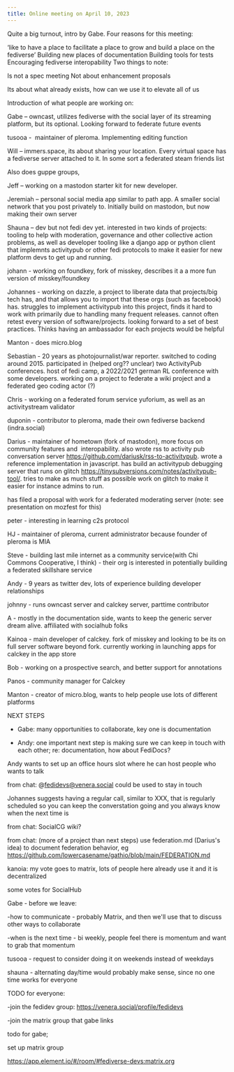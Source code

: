 ```yaml
---
title: Online meeting on April 10, 2023
---
```


Quite a big turnout, intro by Gabe. Four reasons for this meeting:

‘like to have a place to facilitate a place to grow and build a place on the fediverse’
Building new places of documentation
Building tools for tests
Encouraging fediverse interopability
Two things to note:

Is not a spec meeting
Not about enhancement proposals

Its about what already exists, how can we use it to elevate all of us

Introduction of what people are working on:

Gabe – owncast, utilizes fediverse with the social layer of its streaming platform, but its optional. Looking forward to federate future events

tusooa -  maintainer of pleroma. Implementing editing function

Will – immers.space, its about sharing your location. Every virtual space has a fediverse server attached to it. In some sort a federated steam friends list

Also does guppe groups,

Jeff – working on a mastodon starter kit for new developer.

Jeremiah – personal social media app similar to path app. A smaller social network that you post privately to. Initially build on mastodon, but now making their own server

Shauna – dev but not fedi dev yet. interested in two kinds of projects: tooling to help with moderation, governance and other collective action problems, as well as developer tooling like a django app or python client that implemnts activitypub or other fedi protocols to make it easier for new platform devs to get up and running.

johann - working on foundkey, fork of misskey, describes it a a more fun version of misskey/foundkey

Johannes - working on dazzle, a project to liberate data that projects/big tech has, and that allows you to import that these orgs (such as facebook) has. struggles to implement activitypub into this project, finds it hard to work with primarily due to handling many frequent releases. cannot often retest every version of software/projects. looking forward to a set of best practices. Thinks having an ambassador for each projects would be helpful

Manton - does micro.blog

Sebastian - 20 years as photojournalist/war reporter. switched to coding around 2015. participated in (helped org?? unclear) two ActivityPub conferences. host of fedi camp, a 2022/2021 german RL conference with some developers. working on a project to federate a wiki project and a federated geo coding actor (?)

Chris - working on a federated forum service yuforium, as well as an activitystream validator

duponin - contributor to pleroma, made their own fediverse backend (indra.social)

Darius - maintainer of hometown (fork of mastodon), more focus on community features and  interopability. also wrote rss to activity pub conversation server https://github.com/dariusk/rss-to-activitypub. wrote a reference implementation in javascript. has build an activitypub debugging server that runs on glitch https://tinysubversions.com/notes/activitypub-tool/. tries to make as much stuff as possible work on glitch to make it easier for instance admins to run.

has filed a proposal with work for a federated moderating server (note: see presentation on mozfest for this)

peter - interesting in learning c2s protocol

HJ - maintainer of pleroma, current administrator because founder of pleroma is MIA

Steve - building last mile internet as a community service(with Chi Commons Cooperative, I think) - their org is interested in potentially building a federated skillshare service

Andy - 9 years as twitter dev, lots of experience building developer relationships

johnny - runs owncast server and calckey server, parttime contributor

A - mostly in the documentation side, wants to keep the generic server dream alive. affiliated with socialhub folks

Kainoa - main developer of calckey. fork of misskey and looking to be its on full server software beyond fork. currently working in launching apps for calckey in the app store

Bob - working on a prospective search, and better support for annotations

Panos - community manager for Calckey

Manton - creator of micro.blog, wants to help people use lots of different platforms

NEXT STEPS

- Gabe: many opportunities to collaborate, key one is documentation

- Andy: one important next step is making sure we can keep in touch with each other; re: documentation, how about FediDocs?

Andy wants to set up an office hours slot where he can host people who wants to talk

from chat: @fedidevs@venera.social could be used to stay in touch

Johannes suggests having a regular call, similar to XXX, that is regularly scheduled so you can keep the converstation going and you always know when the next time is

from chat: SocialCG wiki?

from chat: (more of a project than next steps) use federation.md (Darius's idea) to document federation behavior, eg https://github.com/lowercasename/gathio/blob/main/FEDERATION.md

kanoia: my vote goes to matrix, lots of people here already use it and it is decentralized

some votes for SocialHub

Gabe - before we leave:

-how to communicate - probably Matrix, and then we'll use that to discuss other ways to collaborate

-when is the next time - bi weekly, people feel there is momentum and want to grab that momentum

tusooa - request to consider doing it on weekends instead of weekdays

shauna - alternating day/time would probably make sense, since no one time works for everyone

TODO for everyone:

-join the fedidev group: https://venera.social/profile/fedidevs

-join the matrix group that gabe links

todo for gabe;

set up matrix group

https://app.element.io/#/room/#fediverse-devs:matrix.org
